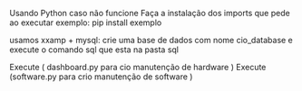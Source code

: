 
Usando Python
caso não funcione 
Faça a instalação dos imports que pede ao executar
exemplo: pip install exemplo

usamos xxamp + mysql:
crie uma base de dados com nome cio_database
e execute o comando sql que esta na pasta sql


Execute ( dashboard.py para cio manutenção de hardware )
Execute (software.py para crio manutenção de software )